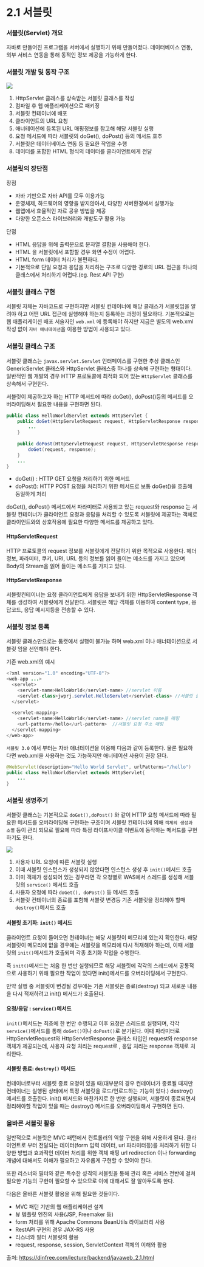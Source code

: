 # 2.1 서블릿

### 서블릿(Servlet) 개요

자바로 만들어진 프로그램을 서버에서 실행하기 위해 만들어졌다. 데이터베이스 연동, 외부 서비스 연동을 통해 동적인 정보 제공을 가능하게 한다.

### 서블릿 개발 및 동작 구조

![](./image/image14.PNG)

1. HttpServlet 클래스를 상속받는 서블릿 클래스를 작성
2. 컴파일 후 웹 애플리케이션으로 패키징
3. 서블릿 컨테이너에 배포
4. 클라이언트의 URL 요청
5. 애너테이션에 등록된 URL 매핑정보를 참고해 해당 서블릿 실행
6. 요청 메서드에 따라 서블릿의 doGet(), doPost() 등의 메서드 호추 
7. 서블릿은 데이터베이스 연동 등 필요한 작업을 수행
8. 데이터를 포함한 HTML 형식의 데이터를 클라이언트에게 전달



### 서블릿의 장단점

장점

- 자바 기반으로 자바 API를 모두 이용가능
- 운영체제, 하드웨어의 영향을 받지않아서, 다양한 서버환경에서 실행가능
- 웹앱에서 효율적인 자료 공유 방법을 제공
- 다양한 오픈소스 라이브러리와 개발도구 활용 가능

단점

- HTML 응답을 위해 출력문으로 문자열 결합을 사용해야 한다.
- HTML 을 서블릿에서 포함할 경우 화면 수정이 어렵다.
- HTML form 데이터 처리가 불편하다.
- 기본적으로 단일 요청과 응답을 처리하는 구조로 다양한 경로의 URL 접근을 하나의 클래스에서 처리하기 어렵다.(eg. Rest API 구현)



### 서블릿 클래스 구현

서블릿 자체는 자바코드로 구현하지만 서블릿 컨테이너에 해당 클래스가 서블릿임을 알려야 하고 어떤 URL 접근에 실행해야 하는지 등록하는 과정이 필요하다. 기본적으로는 웹 애플리케이션 배포 서술자인 `web.xml` 에 등록해야 하지만 지금은 별도의 web.xml 작성 없이 `자바 애너테이션`을 이용한 방법이 사용되고 있다.



### 서블릿 클래스 구조

서블릿 클래스는 `javax.servlet.Servlet` 인터페이스를 구현한 추상 클래스인 GenericServlet 클래스와 HttpServlet 클래스중 하나를 상속해 구현하는 형태이다. 일반적인 웹 개발의 경우 HTTP 프로토콜에 최적화 되어 있는 `HttpServlet` 클래스를 상속해서 구현한다.

서블릿이 제공하고자 하는 HTTP 메서드에 따라 doGet(), doPost()등의 메서드를 오버라이딩해서 필요한 내용을 구현하면 된다.

```java
public class HelloWorldServlet extends HttpServlet {
    public doGet(HttpServletRequest request, HttpServletResponse response) throws ServletException, IOException {
        ...
    }
    
    public doPost(HttpServletRequest request, HttpServletResponse response) throws ServletException, IOException {
        doGet(request, response);
    }
    ...
}
```

- doGet() : HTTP GET 요청을 처리하기 위한 메서드
- doPost(): HTTP POST 요청을 처리하기 위한 메서드로 보통 doGet()을 호출해 동일하게 처리

doGet(), doPost() 메서드에서 파라미터로 사용되고 있는 request와 response 는 서블릿 컨테이너가 클라이언트 요청과 응답을 처리할 수 있도록 서블릿에 제공하는 객체로 클라이언트와의 상호작용에 필요한 다양한 메서드를 제공하고 있다.



#### HttpServletRequest

HTTP 프로토콜의 request 정보를 서블릿에게 전달하기 위한 목적으로 사용한다. 헤더정보, 파라미터, 쿠키, URI, URL 등의 정보를 읽어 들이는 메소드를 가지고 있으며 Body의 Stream을 읽어 들이는 메소드를 가지고 있다.

#### HttpServletResponse

서블릿컨테이너는 요청 클라이언트에게 응답을 보내기 위한 HttpServletResponse 객체를 생성하여 서블릿에게 전달한다. 서블릿은 해당 객체를 이용하여 content type, 응답코드, 응답 메시지등을 전송할 수 있다.



### 서블릿 정보 등록

서블릿 클래스만으로는 톰캣에서 실행이 불가능 하며 web.xml 이나 애너테이션으로 서블릿 임을 선언해야 한다.

기존 web.xml의 예시

```java
<?xml version="1.0" encoding="UTF-8"?>
<web-app ...>
  <servlet>
    <servlet-name>HelloWorld</servlet-name> //servlet 이름
    <servlet-class>jwprj.servlet.HelloServlet</servlet-class> //서블릿 클래스 지정
  </servlet>
  
  <servlet-mapping>
    <servlet-name>HelloWorld</servlet-name> //servlet name을 매핑
    <url-pattern>/hello</url-pattern>  //서블릿 요청 주소 매핑
  </servlet-mapping>
</web-app>
```



`서블릿 3.0` 에서 부터는 자바 애너테이션을 이용해 다음과 같이 등록한다. 물론 필요하다면 web.xml을 사용하는 것도 가능하지만 애너테이션 사용이 권장 된다.

```java
@WebServlet(description="Hello World Servlet", urlPatterns="/hello")
public class HelloWorldServlet extends HttpServlet{
    ...
}
```

### 서블릿 생명주기

서블릿 클래스는 기본적으로 `doGet(),doPost()` 와 같이 HTTP 요청 메서드에 따라 필요한 메서드를 오버라이딩해 구현하는 구조이며 서블릿 컨테이너에 의해 `객체의 생성과 소멸` 등이 관리 되므로 필요에 따라 특정 라이프사이클 이벤트에 동작하는 메서드를 구현하기도 한다.

![](./image/image15.PNG)

1. 사용자 URL 요청에 따른 서블릿 실행
2. 이때 서블릿 인스턴스가 생성되지 않았다면 인스턴스 생성 후 `init()`메서드 호출
3. 이미 객체가 생성되어 있는 경우라면 각 요청별로 WAS에서 스레드를 생성해 서블릿의 `service()` 메서드 호출
4. 사용자 요청에 따라 `doGet(), doPost()`  등 메서드 호출
5. 서블릿 컨테이너의 종료를 포함해 서블릿 변경등 기존 서블릿을 정리해야 할때 `destroy()`메서드 호출

#### 서블릿 초기화: `init()` 메서드

클라이언트 요청이 들어오면 컨테이너는 해당 서블릿이 메모리에 있는지 확인한다. 해당 서블릿이 메모리에 없을 경우에는 서블릿을 메모리에 다시 적재해야 하는데, 이때 서블릿의 `init()`메서드가 호출되며 각종 초기화 작업을 수행한다.

즉 `init()`메서드는 처음 한 번만 실행되므로 해당 서블릿에 각각의 스레드에서 공통적으로 사용하기 위해 필요한 작업이 있다면 init()메서드를 오버라이딩해서 구현한다.

만약 실행 중 서블릿이 변경될 경우에는 기존 서블릿은 종료(destroy) 되고 새로운 내용을 다시 적재하려고 init() 메서드가 호출된다.

#### 요청/응답 : `service()`메서드

`init()`메서드는 최초에 한 번만 수행되고 이후 요청은 스레드로 실행되며, 각각 `service()`메서드를 통해 `doGet()`이나 `doPost()`로 분기된다. 이때 파라미터로 HttpServletRequest와 HttpServletResponse 클래스 타입인 request와 response 객체가 제공되는데, 사용자 요청 처리는 request로 , 응답 처리는 response 객체로 처리한다.

#### 서블릿 종료: `destroy()` 메서드

컨테이너로부터 서블릿 종료 요청이 있을 때(대부분의 경우 컨테이너가 종료될 때지만 컨테이너는 실행된 상태에서 특정 서블릿을 로드/언로드하는 기능이 있다.)   destroy() 메서드를 호출한다. init() 메서드와 마찬가지로 한 번만 실행되며, 서블릿이 종료되면서 정리해야할 작업이 있을 때는 destroy() 메서드를 오버라이딩해서 구현하면 된다.



### 올바른 서블릿 활용

일반적으로 서블릿은 MVC 패턴에서 컨트롤러의 역할 구현을 위해 사용하게 된다. 클라이언트로 부터 전달되는 데이터(form 입력 데이터, url 파라미터등)를 처리하기 위한 다양한 방법과 효과적인 데이터 처리를 위한 객체 매핑 url redirection 이나 forwarding 개념에 대해서도 이해가 필요하고 자유롭게 구현할 수 있어야 한다.

또한 리스너와 필터와 같은 특수한 성격의 서블릿을 통해 관리 혹은 서비스 전반에 걸쳐 필요한 기능의 구현이 필요할 수 있으므로 이에 대해서도 잘 알아두도록 한다.

다음은 올바른 서블릿 활용을 위해 필요한 것들이다.

- MVC 패턴 기반의 웹 애플리케이션 설계
- 뷰 템플릿 엔진의 사용(JSP, Freemaker 등)
- form 처리를 위해 Apache Commons BeanUtils 라이브러리 사용
- RestAPI 구현의 경우 JAX-RS 사용
- 리스너와 필터 서블릿의 활용
- request, response, session, ServletContext 객체의 이해와 활용



출처: https://dinfree.com/lecture/backend/javaweb_2.1.html